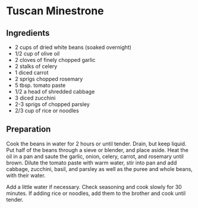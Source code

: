 # Tuscan Minestrone

## Ingredients

* 2 cups of dried white beans (soaked overnight)
* 1/2 cup of olive oil
* 2 cloves of finely chopped garlic
* 2 stalks of celery
* 1 diced carrot
* 2 sprigs chopped rosemary
* 5 tbsp. tomato paste
* 1/2 a head of shredded cabbage
* 3 diced zucchini
* 2-3 sprigs of chopped parsley
* 2/3 cup of rice or noodles

## Preparation

Cook the beans in water for 2 hours or until tender. Drain, but keep liquid. Put half of the beans through a sieve or blender, and place aside. Heat the oil in a pan and saute the garlic, onion, celery, carrot, and rosemary until brown. Dilute the tomato paste with warm water, stir into pan and add cabbage, zucchini, basil, and parsley as well as the puree and whole beans, with their water.

Add a little water if necessary. Check seasoning and cook slowly for 30 minutes. If adding rice or noodles, add them to the brother and cook until tender.